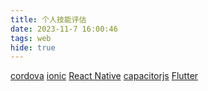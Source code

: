 ```yaml
---
title: 个人技能评估
date: 2023-11-7 16:00:46
tags: web
hide: true
---
```


[cordova](https://cordova.apache.org/)
[ionic](https://ionicframework.com/docs)
[React Native]()
[capacitorjs](https://capacitorjs.com/)
[Flutter]()
